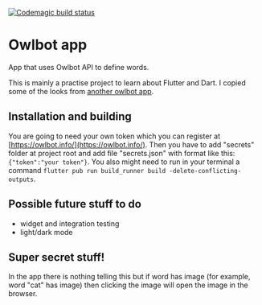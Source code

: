 [![Codemagic build status](https://api.codemagic.io/apps/60cc81ba9b56df2eb2bf3f8a/60cc81ba9b56df2eb2bf3f89/status_badge.svg)](https://codemagic.io/apps/60cc81ba9b56df2eb2bf3f8a/60cc81ba9b56df2eb2bf3f89/latest_build)
# Owlbot app
App that uses Owlbot API to define words. 

This is mainly a practise project to learn about Flutter and Dart. I copied some of the looks from [another owlbot app](https://play.google.com/store/apps/details?id=de.bergerapps.owlbot).

## Installation and building
You are going to need your own token which you can register at [https://owlbot.info/](https://owlbot.info/). Then you have to add "secrets" folder at project root and add file "secrets.json" with format like this: `{"token":"your token"}`. You also might need to run in your terminal a command `flutter pub run build_runner build -delete-conflicting-outputs`.

## Possible future stuff to do
- widget and integration testing
- light/dark mode

## Super secret stuff!
In the app there is nothing telling this but if word has image (for example, word "cat" has image) then clicking the image will open the image in the browser.